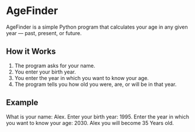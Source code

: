# AgeFinder

AgeFinder is a simple Python program that calculates your age in any given year — past, present, or future.

## How it Works
1. The program asks for your name.
2. You enter your birth year.
3. You enter the year in which you want to know your age.
4. The program tells you how old you were, are, or will be in that year.

## Example
What is your name: Alex.
Enter your birth year: 1995.
Enter the year in which you want to know your age: 2030.
Alex you will become 35 Years old.

